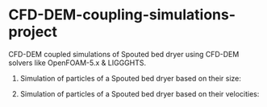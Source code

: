 # CFD-DEM-coupling-simulations-project

CFD-DEM coupled simulations of Spouted bed dryer using CFD-DEM solvers like OpenFOAM-5.x & LIGGGHTS.


1. Simulation of particles of a Spouted bed dryer based on their size:



2. Simulation of particles of a Spouted bed dryer based on their velocities:

